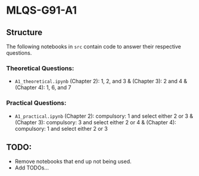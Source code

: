 # MLQS-G91-A1

## Structure
The following notebooks in `src` contain code to answer their respective questions.
### Theoretical Questions:
- `A1_theoretical.ipynb` (Chapter 2): 1, 2, and 3 & (Chapter 3): 2 and 4 & (Chapter 4): 1, 6, and 7
### Practical Questions:
- `A1_practical.ipynb` (Chapter 2): compulsory: 1 and select either 2 or 3 & (Chapter 3): compulsory: 3 and select either 2 or 4 & (Chapter 4): compulsory: 1 and select either 2 or 3

## TODO:
* Remove notebooks that end up not being used.
* Add TODOs...
